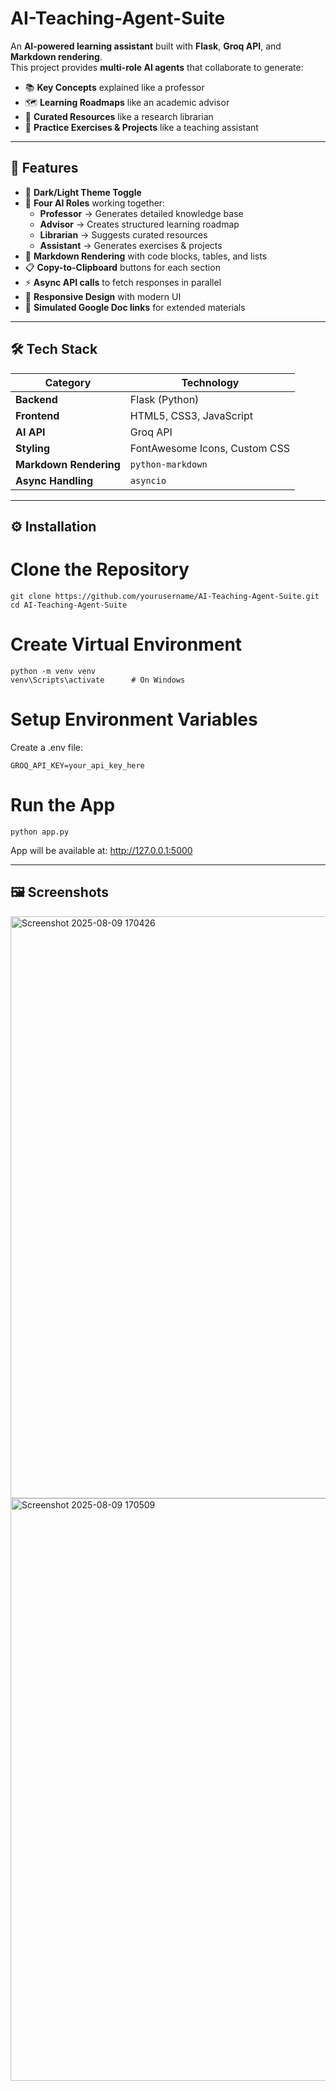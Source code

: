 ﻿# AI-Teaching-Agent-Suite

An **AI-powered learning assistant** built with **Flask**, **Groq API**, and **Markdown rendering**.  
This project provides **multi-role AI agents** that collaborate to generate:

- 📚 **Key Concepts** explained like a professor  
- 🗺 **Learning Roadmaps** like an academic advisor  
- 📖 **Curated Resources** like a research librarian  
- 📝 **Practice Exercises & Projects** like a teaching assistant  

---

## 📌 Features

- 🌙 **Dark/Light Theme Toggle**
- 🧠 **Four AI Roles** working together:
  - **Professor** → Generates detailed knowledge base
  - **Advisor** → Creates structured learning roadmap
  - **Librarian** → Suggests curated resources
  - **Assistant** → Generates exercises & projects
- 📜 **Markdown Rendering** with code blocks, tables, and lists
- 📋 **Copy-to-Clipboard** buttons for each section
- ⚡ **Async API calls** to fetch responses in parallel
- 📱 **Responsive Design** with modern UI
- 🔗 **Simulated Google Doc links** for extended materials

---

## 🛠 Tech Stack

| Category        | Technology |
|-----------------|------------|
| **Backend**     | Flask (Python) |
| **Frontend**    | HTML5, CSS3, JavaScript |
| **AI API**      | Groq API |
| **Styling**     | FontAwesome Icons, Custom CSS |
| **Markdown Rendering** | `python-markdown` |
| **Async Handling** | `asyncio` |

---

## ⚙️ Installation

# Clone the Repository

    git clone https://github.com/yourusername/AI-Teaching-Agent-Suite.git
    cd AI-Teaching-Agent-Suite

# Create Virtual Environment


    python -m venv venv
    venv\Scripts\activate      # On Windows

# Setup Environment Variables
Create a .env file:

    GROQ_API_KEY=your_api_key_here

# Run the App

    python app.py

App will be available at: http://127.0.0.1:5000

---

## 🖼 Screenshots

<img width="1918" height="931" alt="Screenshot 2025-08-09 170426" src="https://github.com/user-attachments/assets/7b285301-4c09-4c9b-9e50-563e3bb61c34" />

<img width="870" height="932" alt="Screenshot 2025-08-09 170509" src="https://github.com/user-attachments/assets/d36c9598-abbb-4a1b-88d3-a4d09fdc0287" />


